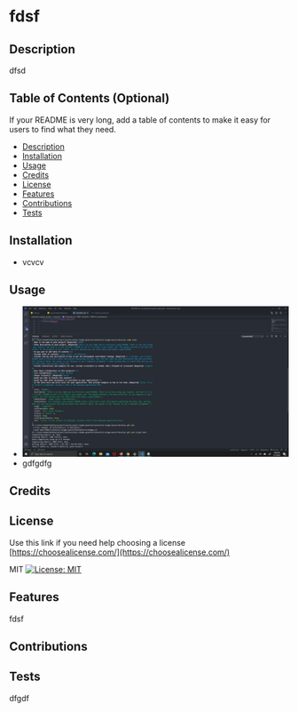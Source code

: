 
  # fdsf

  ## Description
  dfsd
    
  ## Table of Contents (Optional)
  If your README is very long, add a table of contents to make it easy for users to find what they need.
  * [Description](#description)
  * [Installation](#installation)
  * [Usage](#usage)
  * [Credits](#credits)
  * [License](#license)
  * [Features](#features)
  * [Contributions](#contributions)
  * [Tests](#tests)
 

   
    
  ## Installation
  * vcvcv
    
  ## Usage
  * ![./image/Screenshot.png](./image/Screenshot.png)
  * gdfgdfg


  ## Credits
  

  
  ## License
  Use this link if you need help choosing a license 
  [https://choosealicense.com/](https://choosealicense.com/)
  
  MIT
    [![License: MIT](https://img.shields.io/badge/License-MIT-yellow.svg)](https://opensource.org/licenses/MIT)
    
  ## Features
  fdsf
    
  ## Contributions
  
    
  ## Tests
  dfgdf
    
  